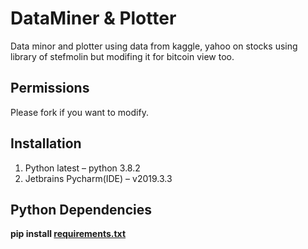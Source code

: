 # DataMiner & Plotter
Data minor and plotter using data from kaggle, yahoo on stocks using 
library of stefmolin but modifing it for bitcoin view too.

## Permissions
Please fork if you want to modify.

## Installation

1.	Python latest – python 3.8.2
2.	Jetbrains Pycharm(IDE) – v2019.3.3

## Python Dependencies

**pip install [requirements.txt](https://github.com/DevilDipan/Data-Miner_Plotter/blob/master/Requirments.txt)**
